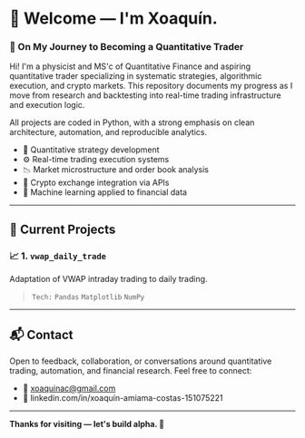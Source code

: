 # 👋 Welcome — I'm Xoaquín. 
### 🚀 On My Journey to Becoming a Quantitative Trader


Hi! I'm a physicist and MS'c of Quantitative Finance and aspiring quantitative trader specializing in systematic strategies, algorithmic execution, and crypto markets.
This repository documents my progress as I move from research and backtesting into real-time trading infrastructure and execution logic.

All projects are coded in Python, with a strong emphasis on clean architecture, automation, and reproducible analytics.

- 🧪 Quantitative strategy development
- ⚙️ Real-time trading execution systems
- 📉 Market microstructure and order book analysis
- 📡 Crypto exchange integration via APIs
- 🧠 Machine learning applied to financial data

---

## 📂 Current Projects

### 📈 1. `vwap_daily_trade`
Adaptation of VWAP intraday trading to daily trading.
> `Tech:` `Pandas` `Matplotlib` `NumPy`

---

## 📬 Contact

Open to feedback, collaboration, or conversations around quantitative trading, automation, and financial research. Feel free to connect:

- 📧 xoaquinac@gmail.com
- 🐍 linkedin.com/in/xoaquín-amiama-costas-151075221

---

**Thanks for visiting — let's build alpha. 🚀**

<!---
Xocas11/Xocas11 is a ✨ special ✨ repository because its `README.md` (this file) appears on your GitHub profile.
You can click the Preview link to take a look at your changes.
--->
